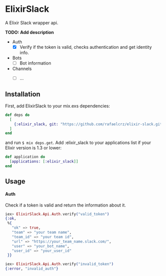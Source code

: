 # ElixirSlack

A Elixir Slack wrapper api.

**TODO: Add description**
- Auth
	- [x] Verify if the token is valid, checks authentication and get identity info.
- Bots
	-  [ ] Bot information
- Channels
	- [ ] ...


## Installation

First, add ElixirSlack to your mix.exs dependencies:
```elixir
def deps do
  [
    {:elixir_slack, git: "https://github.com/rafaelcrz/elixir-slack.git"}
  ]
end
```
and run ``` $ mix deps.get ```. Add :elixir_slack to your applications list if your Elixir version is 1.3 or lower:
```elixir
def application do
  [applications: [:elixir_slack]]
end
```
## Usage

#### Auth
Check if a token is valid and return the information about it.

```elixir
iex> ElixirSlack.Api.Auth.verify("valid_token")
{:ok,
 %{
   "ok" => true,
   "team" => "your team name",
   "team_id" => "your team id",
   "url" => "https://your_team_name.slack.com/",
   "user" => "your_bot_name",
   "user_id" => "your_user_id"
 }}

iex> ElixirSlack.Api.Auth.verify("invalid_token")
{:error, "invalid_auth"}
```

